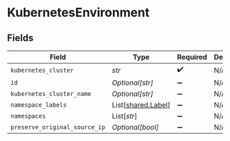 # KubernetesEnvironment


## Fields

| Field                                              | Type                                               | Required                                           | Description                                        |
| -------------------------------------------------- | -------------------------------------------------- | -------------------------------------------------- | -------------------------------------------------- |
| `kubernetes_cluster`                               | *str*                                              | :heavy_check_mark:                                 | N/A                                                |
| `id`                                               | *Optional[str]*                                    | :heavy_minus_sign:                                 | N/A                                                |
| `kubernetes_cluster_name`                          | *Optional[str]*                                    | :heavy_minus_sign:                                 | N/A                                                |
| `namespace_labels`                                 | List[[shared.Label](../../models/shared/label.md)] | :heavy_minus_sign:                                 | N/A                                                |
| `namespaces`                                       | List[*str*]                                        | :heavy_minus_sign:                                 | N/A                                                |
| `preserve_original_source_ip`                      | *Optional[bool]*                                   | :heavy_minus_sign:                                 | N/A                                                |
